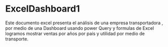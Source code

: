 # ExcelDashboard1

Este documento excel presenta el análisis de una empresa transportadora , por medio de una Dashboard usando power Query y formulas de Excel logramos mostrar ventas por años por país y utilidad por medio de transporte.



